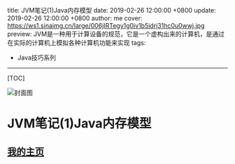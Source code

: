 title:  JVM笔记(1)Java内存模型
date: 2019-02-26 12:00:00 +0800
update: 2019-02-26 12:00:00 +0800
author: me
cover: https://ws1.sinaimg.cn/large/006jIRTegy1g0iv1b5idrj31hc0u0wwj.jpg
preview:  JVM是一种用于计算设备的规范，它是一个虚构出来的计算机，是通过在实际的计算机上模拟各种计算机功能来实现
tags:

  -  Java技巧系列

---



[TOC]

![封面图](https://ws1.sinaimg.cn/large/006jIRTegy1g0iv1b5idrj31hc0u0wwj.jpg)

# JVM笔记(1)Java内存模型

## [我的主页](https://suveng.github.io/blog/)